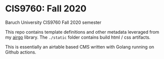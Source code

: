 # CIS9760: Fall 2020
Baruch University CIS9760 Fall 2020 semester

This repo contains template definitions and other metadata leveraged from my [airgo](https://github.com/mottaquikarim/airgo) library. The `./static` folder contains build html / css artifacts.

This is essentially an airtable based CMS written with Golang running on Github actions.
